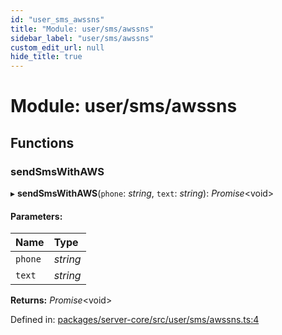 ```yaml
---
id: "user_sms_awssns"
title: "Module: user/sms/awssns"
sidebar_label: "user/sms/awssns"
custom_edit_url: null
hide_title: true
---
```


# Module: user/sms/awssns

## Functions

### sendSmsWithAWS

▸ **sendSmsWithAWS**(`phone`: *string*, `text`: *string*): *Promise*<void\>

#### Parameters:

Name | Type |
:------ | :------ |
`phone` | *string* |
`text` | *string* |

**Returns:** *Promise*<void\>

Defined in: [packages/server-core/src/user/sms/awssns.ts:4](https://github.com/xr3ngine/xr3ngine/blob/65dfcf39a/packages/server-core/src/user/sms/awssns.ts#L4)
